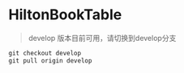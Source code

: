 # HiltonBookTable

> develop 版本目前可用，请切换到develop分支

```cmd
git checkout develop
git pull origin develop
```